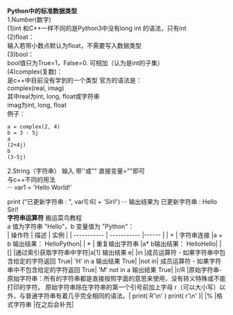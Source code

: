 **Python中的标准数据类型**   
1.Number(数字)  
(1)int 
和C++一样不同的是Python3中没有long int 的语法，只有int  
(2)float：  
输入若带小数点默认为float，不需要写入数据类型  
(3)bool：  
bool值只为True=1，False=0. 可相加（认为是int的子集）  
(4)complex(复数)：   
是c++中目前没有学到的一个类型 官方的语法是：  
complex(real, imag)  
其中real为int, long, float或字符串  
imag为int, long, float  
例子：  
```
a = complex(2, 4)  
b = 3 - 5j  
a    
(2+4j)  
b  
(3-5j) 
```
2.String（字符串） 
输入 带''或"" 直接变量=""即可  
与c++不同的用法  
···
var1 = 'Hello World!'
 
print ("已更新字符串 : ", var1[:6] + 'Siri!')
···
输出结果为  已更新字符串 :  Hello Siri!  
**字符串运算符**  搬运菜鸟教程  
 a 值为字符串 "Hello"，b 变量值为 "Python"：  
| 操作符      | 描述        |  实例  |
| ----------- | ----------- |------  |
| +     | 字符串连接    |a + b 输出结果： HelloPython|
| *   | 重复输出字符串    |a* b输出结果： HelloHello|
|[]   |通过索引获取字符串中字符|a[1] 输出结果 e|
|in	|成员运算符 - 如果字符串中包含给定的字符返回 True|	'H' in a 输出结果 True|
|not in|	成员运算符 - 如果字符串中不包含给定的字符返回 True|	'M' not in a 输出结果 True|
|r/R	|原始字符串-原始字符串：所有的字符串都是直接按照字面的意思来使用，没有转义特殊或不能打印的字符。  原始字符串除在字符串的第一个引号前加上字母 r（可以大小写）以外，与普通字符串有着几乎完全相同的语法。|	print( R'\n' )  print( r'\n' )|
|%	|格式字符串	|在之后会补充|
